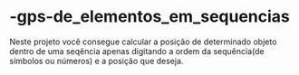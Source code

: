 # -gps-de_elementos_em_sequencias
Neste projeto você consegue calcular a posição de determinado objeto dentro de uma seqência apenas digitando a ordem da sequência(de símbolos ou números) e a posição que deseja.
